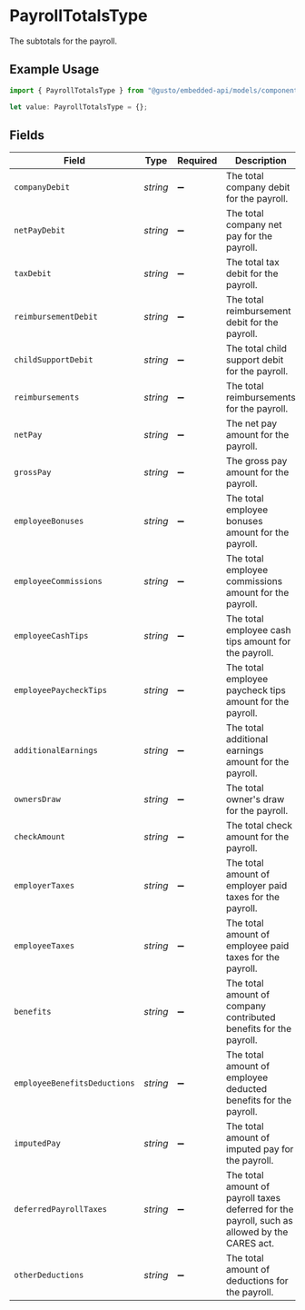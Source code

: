# PayrollTotalsType

The subtotals for the payroll.

## Example Usage

```typescript
import { PayrollTotalsType } from "@gusto/embedded-api/models/components/payrolltotalstype.js";

let value: PayrollTotalsType = {};
```

## Fields

| Field                                                                                         | Type                                                                                          | Required                                                                                      | Description                                                                                   |
| --------------------------------------------------------------------------------------------- | --------------------------------------------------------------------------------------------- | --------------------------------------------------------------------------------------------- | --------------------------------------------------------------------------------------------- |
| `companyDebit`                                                                                | *string*                                                                                      | :heavy_minus_sign:                                                                            | The total company debit for the payroll.                                                      |
| `netPayDebit`                                                                                 | *string*                                                                                      | :heavy_minus_sign:                                                                            | The total company net pay for the payroll.                                                    |
| `taxDebit`                                                                                    | *string*                                                                                      | :heavy_minus_sign:                                                                            | The total tax debit for the payroll.                                                          |
| `reimbursementDebit`                                                                          | *string*                                                                                      | :heavy_minus_sign:                                                                            | The total reimbursement debit for the payroll.                                                |
| `childSupportDebit`                                                                           | *string*                                                                                      | :heavy_minus_sign:                                                                            | The total child support debit for the payroll.                                                |
| `reimbursements`                                                                              | *string*                                                                                      | :heavy_minus_sign:                                                                            | The total reimbursements for the payroll.                                                     |
| `netPay`                                                                                      | *string*                                                                                      | :heavy_minus_sign:                                                                            | The net pay amount for the payroll.                                                           |
| `grossPay`                                                                                    | *string*                                                                                      | :heavy_minus_sign:                                                                            | The gross pay amount for the payroll.                                                         |
| `employeeBonuses`                                                                             | *string*                                                                                      | :heavy_minus_sign:                                                                            | The total employee bonuses amount for the payroll.                                            |
| `employeeCommissions`                                                                         | *string*                                                                                      | :heavy_minus_sign:                                                                            | The total employee commissions amount for the payroll.                                        |
| `employeeCashTips`                                                                            | *string*                                                                                      | :heavy_minus_sign:                                                                            | The total employee cash tips amount for the payroll.                                          |
| `employeePaycheckTips`                                                                        | *string*                                                                                      | :heavy_minus_sign:                                                                            | The total employee paycheck tips amount for the payroll.                                      |
| `additionalEarnings`                                                                          | *string*                                                                                      | :heavy_minus_sign:                                                                            | The total additional earnings amount for the payroll.                                         |
| `ownersDraw`                                                                                  | *string*                                                                                      | :heavy_minus_sign:                                                                            | The total owner's draw for the payroll.                                                       |
| `checkAmount`                                                                                 | *string*                                                                                      | :heavy_minus_sign:                                                                            | The total check amount for the payroll.                                                       |
| `employerTaxes`                                                                               | *string*                                                                                      | :heavy_minus_sign:                                                                            | The total amount of employer paid taxes for the payroll.                                      |
| `employeeTaxes`                                                                               | *string*                                                                                      | :heavy_minus_sign:                                                                            | The total amount of employee paid taxes for the payroll.                                      |
| `benefits`                                                                                    | *string*                                                                                      | :heavy_minus_sign:                                                                            | The total amount of company contributed benefits for the payroll.                             |
| `employeeBenefitsDeductions`                                                                  | *string*                                                                                      | :heavy_minus_sign:                                                                            | The total amount of employee deducted benefits for the payroll.                               |
| `imputedPay`                                                                                  | *string*                                                                                      | :heavy_minus_sign:                                                                            | The total amount of imputed pay for the payroll.                                              |
| `deferredPayrollTaxes`                                                                        | *string*                                                                                      | :heavy_minus_sign:                                                                            | The total amount of payroll taxes deferred for the payroll, such as allowed by the CARES act. |
| `otherDeductions`                                                                             | *string*                                                                                      | :heavy_minus_sign:                                                                            | The total amount of deductions for the payroll.                                               |